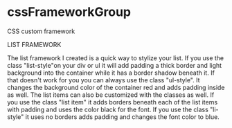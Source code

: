 # cssFrameworkGroup
CSS custom framework

LIST FRAMEWORK

The list framework I created is a quick way to stylize your list. If you use the class "list-style"on your div or ul it will add padding a thick border and light background into the container while it has a border shadow beneath it. If that doesn't work for you you can always use the class "ul-style". It changes the background color of the container red and adds padding inside as well. The list items can also be customized with the classes as well. If you use the class "list item" it adds borders beneath each of the list items with padding and uses the color black for the font. If you use the class "li-style" it uses no borders adds padding and changes the font color to blue.